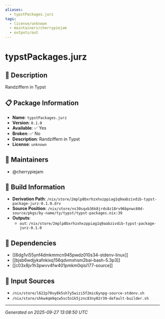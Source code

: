 ```yaml
---
aliases:
  - typstPackages.jurz
tags:
  - license/unknown
  - maintainers/cherrypiejam
  - outputs/out
---
```


# typstPackages.jurz

## 📝 Description

Randziffern in Typst

## 📋 Package Information

- **Name**: `typstPackages.jurz`
- **Version**: `0.1.0`
- **Available**: ✅ Yes
- **Broken**: ✅ No
- **Description**: Randziffern in Typst
- **License**: `unknown`
## 👥 Maintainers

- @cherrypiejam


## 🔧 Build Information

- **Derivation Path**: `/nix/store/2mplp8bxrhzxhxzppiag1q9aabzivdib-typst-package-jurz-0.1.0.drv`
- **Source Position**: `/nix/store/ns30sqxb36k8jrds8z18rv96bpnwc60d-source/pkgs/by-name/ty/typst/typst-packages.nix:39`
- **Outputs**:
  - `out`:  `/nix/store/2mplp8bxrhzxhxzppiag1q9aabzivdib-typst-package-jurz-0.1.0`

## 🔗 Dependencies

- [[6dg1vi55ynf4dmkmmcn945pwdz010s34-stdenv-linux]]
- [[bjsb6wdjykafnkixq156qdvmxhsm2bai-bash-5.3p3]]
- [[c03x8jv1h3pwvv4fw401pmkm0qisi177-source]]

## 📁 Input Sources

- `/nix/store/l622p70vy8k5sh7y5wizi5f2mic6ynpg-source-stdenv.sh`
- `/nix/store/shkw4qm9qcw5sc5n1k5jznc83ny02r39-default-builder.sh`

---
*Generated on 2025-09-27 13:08:50 UTC*
